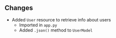 ## Changes

* Added `User` resource to retrieve info about users
    * Imported in `app.py`
    * Added `.json()` method to `UserModel`
